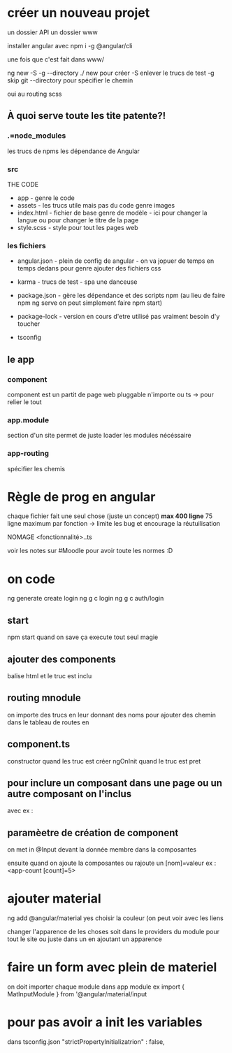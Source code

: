# créer un nouveau projet 
un dossier API un dossier www

installer angular avec npm i -g @angular/cli

une fois que c'est fait 
dans www/

ng new -S -g --directory ./
new pour créer
-S enlever le trucs de test
-g skip git
--directory pour spécifier le chemin

oui au routing
scss


## À quoi serve toute les tite patente?!
### .=node_modules
les trucs de npms
les dépendance de Angular
### src 
THE CODE
- app
		- genre le code
- assets
		- les trucs utile mais pas du code genre images 
- index.html 
		- fichier de base genre de modèle
		- ici pour changer la langue ou pour changer le titre de la page
- style.scss
		- style pour tout les pages web
### les fichiers
 - angular.json
		- plein de config de angular
		- on va jopuer de temps en temps dedans  pour genre ajouter des fichiers css

 - karma 
		- trucs de test
		- spa une danceuse
 - package.json
		- gère les dépendance et des scripts npm (au lieu de faire npm ng serve on peut simplement faire npm start)

 - package-lock
		- version en cours d'etre utilisé pas vraiment besoin d'y toucher
 - tsconfig

## le app 
### component
component est un partit de page web pluggable n'importe ou
ts -> pour relier le tout
### app.module
section d'un site 
permet de juste loader les modules nécéssaire
### app-routing
spécifier les chemis


# Règle de prog en angular
chaque fichier fait une seul chose (juste un concept)
**max 400 ligne**
75 ligne maximum par fonction -> limite les bug et encourage la réutuilisation


NOMAGE
<fonctionnalité>.<type>.ts

voir les notes  sur #Moodle pour avoir toute les normes :D




# on code 
ng generate create login
ng g c login
ng g c auth/login

## start
npm start
quand on save ça execute tout seul magie
## ajouter des components
balise html <app-login></app-login>
et le truc est inclu

## routing mnodule
on importe des trucs en leur donnant des noms
pour ajouter des chemin dans le tableau de routes 
en 
## component.ts
constructor quand les truc est créer 
ngOnInit quand le truc est pret

## pour inclure un composant dans une page ou un autre composant on l'inclus 
avec <module-component>
ex : <app-count>

## paramèetre de création de component
on met in @Input devant la donnée membre dans la composantes

ensuite quand on ajoute la composantes ou rajoute un [nom]=valeur
ex : <app-count [count]=5>

# ajouter material
ng add @angular/material
yes
choisir la couleur (on peut voir avec les liens

changer l'apparence de les choses soit dans le providers du module pour  tout le site ou juste dans un en ajoutant un apparence 

# faire un form avec plein de materiel
on doit importer chaque module dans app module
ex import { MatInputModule } from '@angular/material/input

# pour pas avoir a init les variables
dans tsconfig.json 
"strictPropertyInitializatrion" : false,
